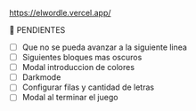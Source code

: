 https://elwordle.vercel.app/

📂 PENDIENTES
- [ ] Que no se pueda avanzar a la siguiente linea
- [ ] Siguientes bloques mas oscuros
- [ ] Modal introduccion de colores
- [ ] Darkmode
- [ ] Configurar filas y cantidad de letras
- [ ] Modal al terminar el juego